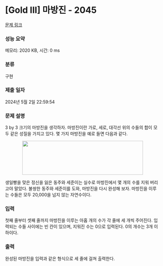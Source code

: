 # [Gold III] 마방진 - 2045 

[문제 링크](https://www.acmicpc.net/problem/2045) 

### 성능 요약

메모리: 2020 KB, 시간: 0 ms

### 분류

구현

### 제출 일자

2024년 5월 2일 22:59:54

### 문제 설명

<p>3 by 3 크기의 마방진을 생각하자. 마방진이란 가로, 세로, 대각선 위의 수들의 합이 모두 같은 성질을 가지고 있다. 몇 가지 마방진을 예로 들면 다음과 같다.</p>

<p style="text-align: center;"><img alt="" height="110" src="https://www.acmicpc.net/JudgeOnline/upload/201007/mbj.png" width="393"></p>

<p>생일빵을 맞은 정신을 잃은 동주와 세준이는 실수로 마방진에서 몇 개의 수를 지워 버리고야 말았다. 불쌍한 동주와 세준이를 도와, 마방진을 다시 완성해 보자. 마방진을 이루는 수들은 모두 20,000을 넘지 않는 자연수이다.</p>

### 입력 

 <p>첫째 줄부터 셋째 줄까지 마방진을 이루는 아홉 개의 수가 각 줄에 세 개씩 주어진다. 입력되는 수들 사이에는 빈 칸이 있으며, 지워진 수는 0으로 입력된다. 0의 개수는 3개 이하이다.</p>

### 출력 

 <p>완성된 마방진을 입력과 같은 형식으로 세 줄에 걸쳐 출력한다.</p>

